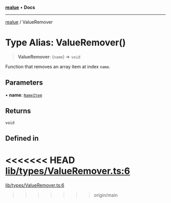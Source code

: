 [**realue**](../README.md) • **Docs**

***

[realue](../README.md) / ValueRemover

# Type Alias: ValueRemover()

> **ValueRemover**: (`name`) => `void`

Function that removes an array item at index `name`.

## Parameters

• **name**: [`NameItem`](NameItem.md)

## Returns

`void`

## Defined in

<<<<<<< HEAD
[lib/types/ValueRemover.ts:6](https://github.com/nevoland/realue/blob/cbce77129663d64110c6eeb5270a3b7841e0b453/lib/types/ValueRemover.ts#L6)
=======
[lib/types/ValueRemover.ts:6](https://github.com/nevoland/realue/blob/90be82ca388547f529d338e720e90d4eeb8b3263/lib/types/ValueRemover.ts#L6)
>>>>>>> origin/main
